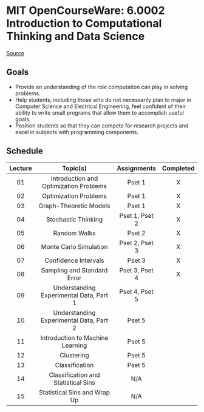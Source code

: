 # MIT OpenCourseWare: 6.0002 Introduction to Computational Thinking and Data Science

[Source](https://ocw.mit.edu/courses/6-0002-introduction-to-computational-thinking-and-data-science-fall-2016)

## Goals

* Provide an understanding of the role computation can play in solving problems.
* Help students, including those who do not necessarily plan to major in Computer Science and Electrical Engineering, feel confident of their ability to write small programs that allow them to accomplish useful goals.
* Position students so that they can compete for research projects and excel in subjects with programming components.

## Schedule

| Lecture | Topic(s)                                                        | Assignments    | Completed |
|:-------:|:---------------------------------------------------------------:|:--------------:|:---------:|
| 01      | Introduction and Optimization Problems                          | Pset 1         | X         |
| 02      | Optimization Problems                                           | Pset 1         | X         |
| 03      | Graph-Theoretic Models                                          | Pset 1         | X         |
| 04      | Stochastic Thinking                                             | Pset 1, Pset 2 | X         |
| 05      | Random Walks                                                    | Pset 2         | X         |
| 06      | Monte Carlo Simulation                                          | Pset 2, Pset 3 | X         |
| 07      | Confidence Intervals                                            | Pset 3         | X         |
| 08      | Sampling and Standard Error                                     | Pset 3, Pset 4 | X         |
| 09      | Understanding Experimental Data, Part 1                         | Pset 4, Pset 5 |           |
| 10      | Understanding Experimental Data, Part 2                         | Pset 5         |           |
| 11      | Introduction to Machine Learning                                | Pset 5         |           |
| 12      | Clustering                                                      | Pset 5         |           |
| 13      | Classification                                                  | Pset 5         |           |
| 14      | Classification and Statistical Sins                             | N/A            |           |
| 15      | Statistical Sins and Wrap Up                                    | N/A            |           |
